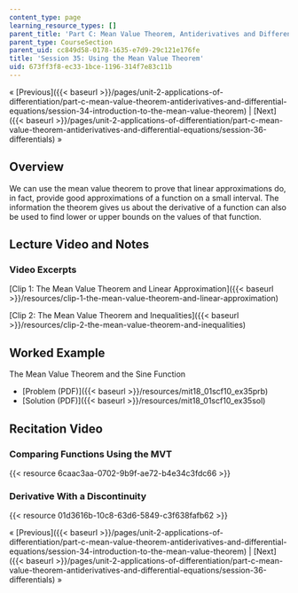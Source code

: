 ```yaml
---
content_type: page
learning_resource_types: []
parent_title: 'Part C: Mean Value Theorem, Antiderivatives and Differential Equations'
parent_type: CourseSection
parent_uid: cc849d58-0178-1635-e7d9-29c121e176fe
title: 'Session 35: Using the Mean Value Theorem'
uid: 673ff3f8-ec33-1bce-1196-314f7e83c11b
---
```


« [Previous]({{< baseurl >}}/pages/unit-2-applications-of-differentiation/part-c-mean-value-theorem-antiderivatives-and-differential-equations/session-34-introduction-to-the-mean-value-theorem) | [Next]({{< baseurl >}}/pages/unit-2-applications-of-differentiation/part-c-mean-value-theorem-antiderivatives-and-differential-equations/session-36-differentials) »

Overview
--------

We can use the mean value theorem to prove that linear approximations do, in fact, provide good approximations of a function on a small interval. The information the theorem gives us about the derivative of a function can also be used to find lower or upper bounds on the values of that function.

Lecture Video and Notes
-----------------------

### Video Excerpts

[Clip 1: The Mean Value Theorem and Linear Approximation]({{< baseurl >}}/resources/clip-1-the-mean-value-theorem-and-linear-approximation)

[Clip 2: The Mean Value Theorem and Inequalities]({{< baseurl >}}/resources/clip-2-the-mean-value-theorem-and-inequalities)

Worked Example
--------------

The Mean Value Theorem and the Sine Function

*   [Problem (PDF)]({{< baseurl >}}/resources/mit18_01scf10_ex35prb)
*   [Solution (PDF)]({{< baseurl >}}/resources/mit18_01scf10_ex35sol)

Recitation Video
----------------

### Comparing Functions Using the MVT

{{< resource 6caac3aa-0702-9b9f-ae72-b4e34c3fdc66 >}}

### Derivative With a Discontinuity

{{< resource 01d3616b-10c8-63d6-5849-c3f638fafb62 >}}

« [Previous]({{< baseurl >}}/pages/unit-2-applications-of-differentiation/part-c-mean-value-theorem-antiderivatives-and-differential-equations/session-34-introduction-to-the-mean-value-theorem) | [Next]({{< baseurl >}}/pages/unit-2-applications-of-differentiation/part-c-mean-value-theorem-antiderivatives-and-differential-equations/session-36-differentials) »